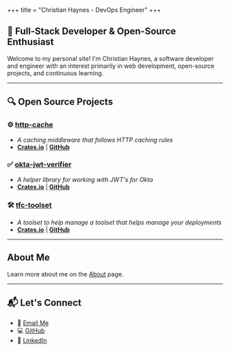 +++
title = "Christian Haynes - DevOps Engineer"
+++

## 🚀 Full-Stack Developer & Open-Source Enthusiast

Welcome to my personal site! I'm Christian Haynes, a software developer and engineer with an interest primarily in web development, open-source projects, and continuous learning.

---  

## 🔍 Open Source Projects  

### ⚙️ [http-cache](https://http-cache.rs/)  

* _A caching middleware that follows HTTP caching rules_  
* **[Crates.io](https://crates.io/crates/http-cache)** | **[GitHub](https://github.com/06chaynes/http-cache)**  

### ✅ [okta-jwt-verifier](https://github.com/06chaynes/okta-jwt-verifier)

* _A helper library for working with JWT's for Okta_  
* **[Crates.io](https://crates.io/crates/okta-jwt-verifier)** | **[GitHub](https://github.com/06chaynes/okta-jwt-verifier)**

### 🛠️ [tfc-toolset](https://tfc-toolset.rs/)

* _A toolset to help manage a toolset that helps manage your deployments_
* **[Crates.io](https://crates.io/crates/tfc-toolset)** | **[GitHub](https://github.com/06chaynes/tfc-toolset)**

---  

## About Me

Learn more about me on the [About](./about) page.

---  

## 📬 Let's Connect

- 💌 [Email Me](mailto:06chaynes@gmail.com)  
- 💻 [GitHub](https://github.com/06chaynes)  
- 💼 [LinkedIn](https://www.linkedin.com/in/christian-h-70923627)  
